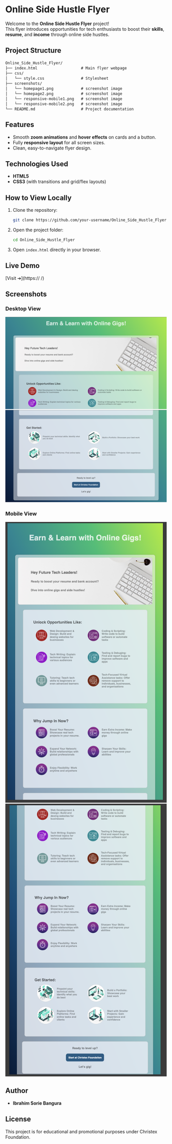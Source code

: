 # Online Side Hustle Flyer

Welcome to the **Online Side Hustle Flyer** project!  
This flyer introduces opportunities for tech enthusiasts to boost their **skills**, **resume**, and **income** through online side hustles.

## Project Structure
```
Online_Side_Hustle_Flyer/
├── index.html                   # Main flyer webpage
├── css/
│   └── style.css                # Stylesheet
├── screenshots/
│   └── homepage1.png            # screenshot image
│   └── homepage2.png            # screenshot image
│   └── responsive-mobile1.png   # screenshot image
│   └── responsive-mobile2.png   # screenshot image
└── README.md                    # Project documentation
```

## Features
- Smooth **zoom animations** and **hover effects** on cards and a button.
- Fully **responsive layout** for all screen sizes.
- Clean, easy-to-navigate flyer design.

## Technologies Used
- **HTML5**  
- **CSS3** (with transitions and grid/flex layouts)  

##  How to View Locally
1. Clone the repository:
   ```bash
   git clone https://github.com/your-username/Online_Side_Hustle_Flyer.git
   ```
2. Open the project folder:
   ```bash
   cd Online_Side_Hustle_Flyer
   ```

3. Open `index.html` directly in your browser.
## Live Demo
[Visit ➔](https:// /)

## Screenshots

### Desktop View
![Desktop View](screenshots/homepage1.png)
![Desktop View](screenshots/homepage2.png)

### Mobile View
![Mobile View](screenshots/responsive-mobile1.png)
![Mobile View](screenshots/responsive-mobile2.png)

## Author
- **Ibrahim Sorie Bangura** 

## License
This project is for educational and promotional purposes under Christex Foundation.  
